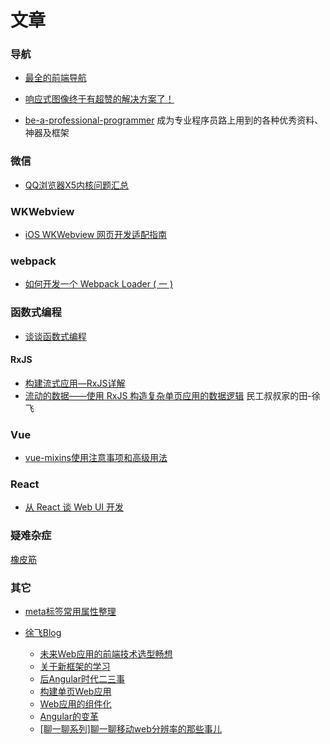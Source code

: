 # 文章

### 导航

- [最全的前端导航](http://www.iwan0.com/index.html)

- [响应式图像终于有超赞的解决方案了！](http://www.uisdc.com/responsive-image-design)


- [be-a-professional-programmer](https://github.com/stanzhai/be-a-professional-programmer) 成为专业程序员路上用到的各种优秀资料、神器及框架

### 微信

- [QQ浏览器X5内核问题汇总](https://www.qianduan.net/qqliu-lan-qi-x5nei-he-wen-ti-hui-zong/)


### WKWebview

- [iOS WKWebview 网页开发适配指南](https://mp.weixin.qq.com/wiki?id=mp1483682025_enmey)


### webpack

- [如何开发一个 Webpack Loader ( 一 ) ](https://github.com/joeyguo/blog/issues/4)


### 函数式编程

- [谈谈函数式编程](https://github.com/joeyguo/blog/issues/10)

#### RxJS

- [构建流式应用—RxJS详解](https://github.com/joeyguo/blog/issues/11)
- [流动的数据——使用 RxJS 构造复杂单页应用的数据逻辑](https://zhuanlan.zhihu.com/p/23305264?refer=xufei) 民工叔叔家的田-徐飞


### Vue

- [vue-mixins使用注意事项和高级用法](https://www.deboy.cn/Vue-mixins-advance-tips.html)


### React

- [从 React 谈 Web UI 开发](https://lutaonan.com/blog/react-and-the-way-building-web-ui/)


### 疑难杂症

[橡皮筋](https://github.com/lazd/iNoBounce)


### 其它

- [meta标签常用属性整理](https://www.qianduan.net/meta-tags-list/)


- [徐飞Blog](https://github.com/xufei/blog)
	- [未来Web应用的前端技术选型畅想](https://github.com/xufei/blog/issues/24)
	- [关于新框架的学习](https://github.com/xufei/blog/issues/33)
	- [后Angular时代二三事](https://github.com/xufei/blog/issues/21)
	- [构建单页Web应用](https://github.com/xufei/blog/issues/5)
	- [Web应用的组件化](https://github.com/xufei/blog/issues/6)
	- [Angular的变革](https://github.com/xufei/blog/issues/25)
	- [[聊一聊系列]聊一聊移动web分辨率的那些事儿](https://segmentfault.com/a/1190000005884985)


